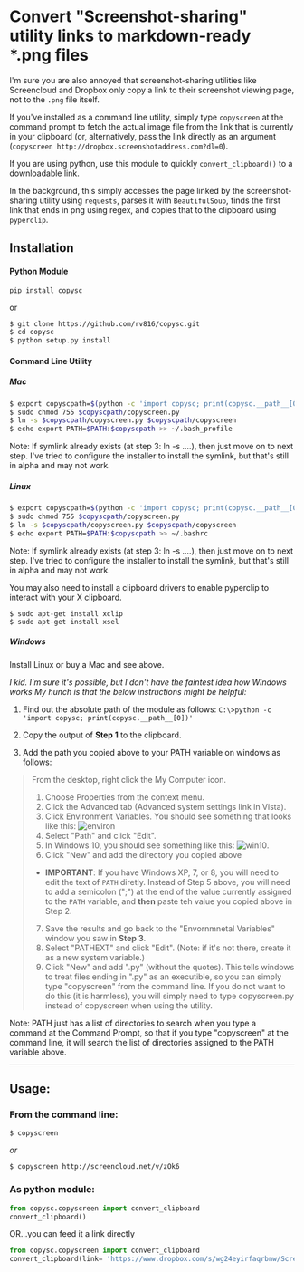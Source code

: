 # Convert "Screenshot-sharing" utility links to markdown-ready *.png files
I'm sure you are also annoyed that screenshot-sharing utilities like Screencloud and Dropbox only copy a link to their screenshot viewing page, not to the `.png` file itself.


If you've installed as a command line utility, simply type `copyscreen` at the command prompt to fetch the actual image file from the link that is currently in your clipboard (or, alternatively, pass the link directly as an argument (`copyscreen http://dropbox.screenshotaddress.com?dl=0`).

 If you are using python, use this module to quickly `convert_clipboard()` to a downloadable link.

In the background, this simply accesses the page linked by the screenshot-sharing utility using `requests`, parses it with `BeautifulSoup`,  finds the first link that ends in png using regex, and copies that to the clipboard using `pyperclip`.

## Installation

#### Python Module

```pip install copysc```

or
```bash
$ git clone https://github.com/rv816/copysc.git
$ cd copysc
$ python setup.py install
```

#### Command Line Utility


##### _Mac_

```bash
$ export copyscpath=$(python -c 'import copysc; print(copysc.__path__[0])')
$ sudo chmod 755 $copyscpath/copyscreen.py
$ ln -s $copyscpath/copyscreen.py $copyscpath/copyscreen
$ echo export PATH=$PATH:$copyscpath >> ~/.bash_profile
```
Note: If symlink already exists (at step 3: ln -s ....), then just move on to next step. I've tried to configure the installer to install the symlink, but that's still in alpha and may not work.

##### _Linux_

```bash
$ export copyscpath=$(python -c 'import copysc; print(copysc.__path__[0])')
$ sudo chmod 755 $copyscpath/copyscreen.py
$ ln -s $copyscpath/copyscreen.py $copyscpath/copyscreen
$ echo export PATH=$PATH:$copyscpath >> ~/.bashrc
```
Note: If symlink already exists (at step 3: ln -s ....), then just move on to next step. I've tried to configure the installer to install the symlink, but that's still in alpha and may not work.

You may also need to install a clipboard drivers to enable pyperclip to interact with your X clipboard.

```
$ sudo apt-get install xclip
$ sudo apt-get install xsel
```



##### _Windows_

Install Linux or buy a Mac and see above.

_I kid.  I'm sure it's possible, but I don't have the faintest idea how Windows works_
_My hunch is that the below instructions might be helpful:_

1. Find out the absolute path of the module as follows:
`C:\>python -c 'import copysc; print(copysc.__path__[0])'`

2. Copy the output of **Step 1** to the clipboard.
3. Add the path you copied above to your PATH variable on windows as follows:
> From the desktop, right click the My Computer icon.
> 1. Choose Properties from the context menu.
> 2. Click the Advanced tab (Advanced system settings link in Vista).
> 3. Click Environment Variables. You should see something that looks like this: ![environ](http://www.computerhope.com/issues/pictures/winpath.jpg) 
> 4. Select "Path" and click "Edit".
> 5. In Windows 10, you should see something like this: ![win10](http://www.howtogeek.com/wp-content/uploads/2016/03/527x501x2016-03-24_11h02_18.png.pagespeed.gp+jp+jw+pj+js+rj+rp+rw+ri+cp+md.ic.tCgwD5Bcex.png). 
> 6. Click "New" and add the directory you copied above
> -  **IMPORTANT**: If you have Windows XP, 7, or 8, you will need to edit the text of `PATH` diretly. Instead of Step 5 above, you will need to add a semicolon (";") at the end of the value currently assigned to the `PATH` variable, and **then** paste teh value you copied above in Step 2.
> 7. Save the results and go back to the "Envornmnetal Variables" window you saw in **Step 3**. 
> 8. Select "PATHEXT" and click "Edit". (Note: if it's not there, create it as a new system variable.)
> 9. Click "New" and add ".py" (without the quotes). This tells windows to treat files ending in ".py" as an executible, so you can simply type "copyscreen" from the command line. If you do not want to do this (it is harmless), you will simply need to type copyscreen.py instead of copyscreen when using the utility.


Note:  PATH just has a list of directories to search when you type a command at the Command Prompt, so that if you type "copyscreen" at the command line, it will search the list of directories assigned to the PATH variable above. 


______

## Usage:

### From the command line:

`$ copyscreen`

_or_


`$ copyscreen http://screencloud.net/v/zOk6`

### As python module:

```python
from copysc.copyscreen import convert_clipboard
convert_clipboard()

```

OR...you can feed it a link directly
```python
from copysc.copyscreen import convert_clipboard
convert_clipboard(link= 'https://www.dropbox.com/s/wg24eyirfaqrbnw/Screenshot%202014-10-17%2018.06.22.png?dl=0')

```
